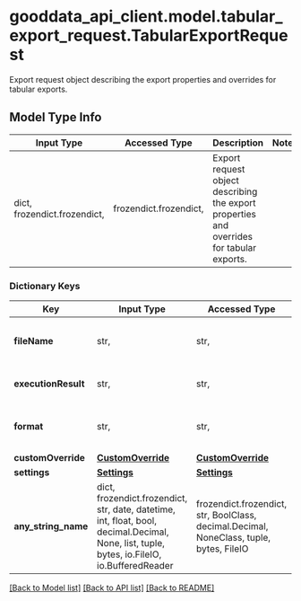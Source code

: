 # gooddata_api_client.model.tabular_export_request.TabularExportRequest

Export request object describing the export properties and overrides for tabular exports.

## Model Type Info
Input Type | Accessed Type | Description | Notes
------------ | ------------- | ------------- | -------------
dict, frozendict.frozendict,  | frozendict.frozendict,  | Export request object describing the export properties and overrides for tabular exports. | 

### Dictionary Keys
Key | Input Type | Accessed Type | Description | Notes
------------ | ------------- | ------------- | ------------- | -------------
**fileName** | str,  | str,  | Filename of downloaded file without extension. | 
**executionResult** | str,  | str,  | Execution result identifier. | 
**format** | str,  | str,  | Expected file format. | must be one of ["CSV", "XLSX", ] 
**customOverride** | [**CustomOverride**](CustomOverride.md) | [**CustomOverride**](CustomOverride.md) |  | [optional] 
**settings** | [**Settings**](Settings.md) | [**Settings**](Settings.md) |  | [optional] 
**any_string_name** | dict, frozendict.frozendict, str, date, datetime, int, float, bool, decimal.Decimal, None, list, tuple, bytes, io.FileIO, io.BufferedReader | frozendict.frozendict, str, BoolClass, decimal.Decimal, NoneClass, tuple, bytes, FileIO | any string name can be used but the value must be the correct type | [optional]

[[Back to Model list]](../../README.md#documentation-for-models) [[Back to API list]](../../README.md#documentation-for-api-endpoints) [[Back to README]](../../README.md)

